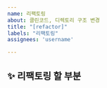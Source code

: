 ```yaml
---
name: 리팩토링
about: 클린코드, 디렉토리 구조 변경
title: "[refactor]"
labels: "리팩토링"
assignees: 'username'

---
```


## ✨ 리팩토링 할 부분

<br>